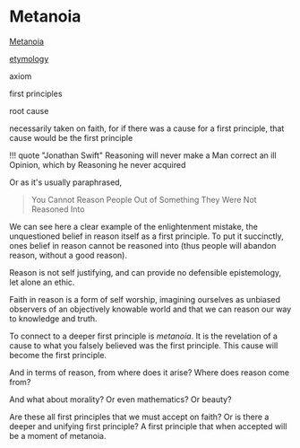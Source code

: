 # Metanoia

<!--
Lord Jesus Christ
Son of the living God
Have mercy on me, a sinner
-->


[Metanoia](https://en.wikipedia.org/wiki/Metanoia_%28theology%29)

[etymology](https://www.etymonline.com/word/metanoia)


axiom

first principles

root cause

necessarily taken on faith, for if there was a cause for a first principle, that cause would be the first principle 

!!! quote "Jonathan Swift"
    Reasoning will never make a Man correct an ill Opinion, which by Reasoning he never acquired

Or as it's usually paraphrased, 

> You Cannot Reason People Out of Something They Were Not Reasoned Into

We can see here a clear example of the enlightenment mistake, the unquestioned belief in reason itself as a first principle. To put it succinctly, ones belief in reason cannot be reasoned into (thus people will abandon reason, without a good reason).

Reason is not self justifying, and can provide no defensible epistemology, let alone an ethic. 

Faith in reason is a form of self worship, imagining ourselves as unbiased observers of an objectively knowable world and that we can reason our way to knowledge and truth.

To connect to a deeper first principle is *metanoia*. It is the revelation of a cause to what you falsely believed was the first principle. This cause will become the first principle.

And in terms of reason, from where does it arise? Where does reason come from?

And what about morality? Or even mathematics? Or beauty?

Are these all first principles that we must accept on faith? Or is there a deeper and unifying first principle? A first principle that when accepted will be a moment of metanoia.










